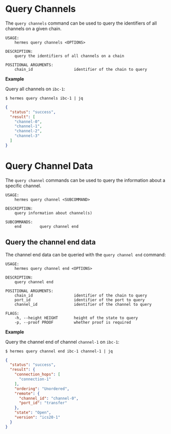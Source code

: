 # Query Channels

The `query channels` command can be used to query the identifiers of all channels on a given chain.

```shell
USAGE:
    hermes query channels <OPTIONS>

DESCRIPTION:
    query the identifiers of all channels on a chain

POSITIONAL ARGUMENTS:
    chain_id                  identifier of the chain to query
```

__Example__

Query all channels on `ibc-1`:

```shell
$ hermes query channels ibc-1 | jq
```

```json
{
  "status": "success",
  "result": [
    "channel-0",
    "channel-1",
    "channel-2",
    "channel-3"
  ]
}
```

# Query Channel Data

The `query channel` commands can be used to query the information about a specific channel.

```shell
USAGE:
    hermes query channel <SUBCOMMAND>

DESCRIPTION:
    query information about channel(s)

SUBCOMMANDS:
    end        query channel end
```

## Query the channel end data

The channel end data can be queried with the `query channel end` command:

```shell
USAGE:
    hermes query channel end <OPTIONS>

DESCRIPTION:
    query channel end

POSITIONAL ARGUMENTS:
    chain_id                  identifier of the chain to query
    port_id                   identifier of the port to query
    channel_id                identifier of the channel to query

FLAGS:
    -h, --height HEIGHT       height of the state to query
    -p, --proof PROOF         whether proof is required
```

__Example__

Query the channel end of channel `channel-1` on `ibc-1`:

```shell
$ hermes query channel end ibc-1 channel-1 | jq
```

```json
{
  "status": "success",
  "result": {
    "connection_hops": [
      "connection-1"
    ],
    "ordering": "Unordered",
    "remote": {
      "channel_id": "channel-0",
      "port_id": "transfer"
    },
    "state": "Open",
    "version": "ics20-1"
  }
}
```

